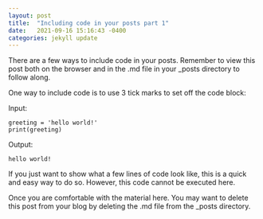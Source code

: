 ```yaml
---
layout: post
title:  "Including code in your posts part 1"
date:   2021-09-16 15:16:43 -0400
categories: jekyll update
---
```


There are a few ways to include code in your posts. Remember to view this post both on the browser and in the .md file in your _posts directory to follow along.

One way to include code is to use 3 tick marks to set off the code block:

Input:
```
greeting = 'hello world!'
print(greeting)
```
Output:
```
hello world!
```

If you just want to show what a few lines of code look like, this is a quick and easy way to do so. However, this code cannot be executed here.

Once you are comfortable with the material here. You may want to delete this post from your blog by deleting the .md file from the _posts directory.